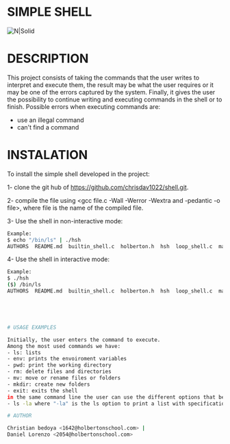 # SIMPLE SHELL

![N|Solid](https://www.profesionalreview.com/wp-content/uploads/2017/03/Shell-Script-Linux.png)

# DESCRIPTION

This project consists of taking the commands that the user writes to interpret and execute them, the result may be what the user requires or it may be one of the errors captured by the system.
Finally, it gives the user the possibility to continue writing and executing commands in the shell or to finish.
Possible errors when executing commands are:

- use an illegal command
- can't find a command


# INSTALATION

To install the simple shell developed in the project:  

1- clone the git hub of https://github.com/chrisdav1022/shell.git.

2- compile the file using <gcc file.c -Wall -Werror -Wextra and -pedantic -o file>, where file is the name of the compiled file.

3- Use the shell in non-interactive mode:

```bash
Example: 
$ echo "/bin/ls" | ./hsh
AUTHORS  README.md  builtin_shell.c  holberton.h  hsh  loop_shell.c  man_1_simple_shell  path.c  simple_shell.c  strings_1.c
```
4- Use the shell in interactive mode:
```bash
Example: 
$ ./hsh
($) /bin/ls
AUTHORS  README.md  builtin_shell.c  holberton.h  hsh  loop_shell.c  man_1_simple_shell  path.c  simple_shell.c  strings_1.c





# USAGE EXAMPLES

Initially, the user enters the command to execute.
Among the most used commands we have:
- ls: lists
- env: prints the envoiroment variables
- pwd: print the working directory
- rm: delete files and directories
- mv: move or rename files or folders
- mkdir: create new folders
- exit: exits the shell
in the same command line the user can use the different options that belong to each command, for example:
- ls -la where "-la" is the ls option to print a list with specifications and hidden files.

# AUTHOR

Christian bedoya <1642@holbertonschool.com> | 
Daniel Lorenzo <2054@holbertonschool.com>